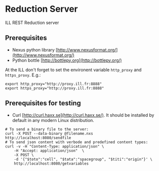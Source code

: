 Reduction Server
===============

ILL REST Reduction server

Prerequisites
-------------
  - Nexus python library [http://www.nexusformat.org/](http://www.nexusformat.org/)
  - Python bottle [http://bottlepy.org](http://bottlepy.org/)

At the ILL don't forget to set the environent variable `http_proxy` and `https_proxy`. E.g.:

```
export http_proxy="http://proxy.ill.fr:8888"
export https_proxy="http://proxy.ill.fr:8888"
```

Prerequisites for testing
-------------------------

  - Curl [http://curl.haxx.se](http://curl.haxx.se/). It should be installed by default in any modern Linux distribution.

```
# To send a binary file to the server:
curl -X POST --data-binary @filename.nxs http://localhost:8080/sendfile
# To send json content with verbode and predefined content types:
curl -v -H "Content-Type: application/json" \
	-H "Accept: application/json"  \
    -X POST \
    -d '{"$toto":"cell", "$tata":"spacegroup", "$titi":"origin"}' \
    http://localhost:8080/getvariables
```
